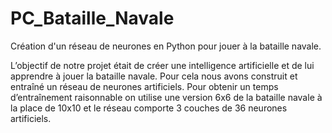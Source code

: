 # PC_Bataille_Navale
Création d'un réseau de neurones en Python pour jouer à la bataille navale.

L’objectif de notre projet était de créer une intelligence artificielle et de lui apprendre à jouer la bataille navale.
Pour cela nous avons construit et entraîné un réseau de neurones artificiels. Pour obtenir un temps d’entraînement
raisonnable on utilise une version 6x6 de la bataille navale à la place de 10x10 et le réseau comporte 3 couches de
36 neurones artificiels.
